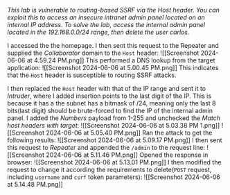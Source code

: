 *This lab is vulnerable to routing-based SSRF via the Host header. You can exploit this to access an insecure intranet admin panel located on an internal IP address.
To solve the lab, access the internal admin panel located in the 192.168.0.0/24 range, then delete the user carlos.*

I accessed the the homepage.
I then sent this request to the Repeater and supplied the *Collaborator* domain to the `Host` header:
![[Screenshot 2024-06-06 at 4.59.24 PM.png]]
This performed a DNS lookup from the target application:
![[Screenshot 2024-06-06 at 5.00.45 PM.png]]
This indicates that the `Host` header is susceptible to routing SSRF attacks. 

I then replaced the `Host` header with that of the IP range and sent it to *Intruder*, where I added insertion points to the last digit of the IP. This is because it has a the subnet has a bitmask of /24, meaning only the last 8 bits(last digit) should be brute-forced to find the IP of the internal admin panel. 
I added the *Numbers* payload from 1-255 and unchecked the *Match host headers with target*:
![[Screenshot 2024-06-06 at 5.03.38 PM 1.png]]
![[Screenshot 2024-06-06 at 5.05.40 PM.png]]
Ran the attack to get the following results:
![[Screenshot 2024-06-06 at 5.09.17 PM.png]]
I then sent this request to *Repeater* and appended the `/admin` to the request line:
![[Screenshot 2024-06-06 at 5.11.46 PM.png]]
Opened the response in browser:
![[Screenshot 2024-06-06 at 5.13.01 PM.png]]
I then modified the request to change it according the requirements to delete(`POST` request, including `username` and `csrf` token parameters):
![[Screenshot 2024-06-06 at 5.14.48 PM.png]]
